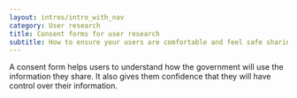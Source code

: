 ```yaml
---
layout: intros/intro_with_nav
category: User research
title: Consent forms for user research
subtitle: How to ensure your users are comfortable and feel safe sharing their experiences.
---
```

A consent form helps users to understand how the government will use the information they share. It also gives them confidence that they will have control over their information.
